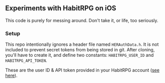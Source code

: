 ## Experiments with HabitRPG on iOS ##

This code is purely for messing around. Don't take it, or life, too seriously.

### Setup ###
This repo intentionally ignores a header file named `HERAuthData.h`. It is not included to prevent secret tokens from being stored in git. After cloning, you'll have to create it, and define two constants: `HABITRPG_USER_ID` and `HABITRPG_API_TOKEN`.

These are the user ID & API token provided in your HabitRPG account ([see here](http://habitrpg.wikia.com/wiki/API_Options)).

